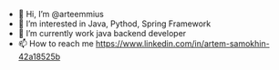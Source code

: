 - 👋 Hi, I’m @arteemmius
- 👀 I’m interested in Java, Pythod, Spring Framework
- 🌱 I’m currently work java backend developer
- 📫 How to reach me https://www.linkedin.com/in/artem-samokhin-42a18525b
